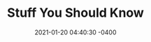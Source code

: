 ---
layout: book_review
date: 2021-01-20 04:40:30 -0400
title: "Stuff You Should Know"
book: {
  title: "Stuff You Should Know: An Incomplete Compendium of Mostly Interesting Things",
  isbn: "978-1-250-26850-1",
  pages: "304",
  publisher: "Flatiron Books",
  author: ["Josh Clark", "Chuck Bryant"]
}
description: ""
featured_image: {
  src: "sysk-book.webp",
  fallback: "sysk-book.jpeg",
  title: "Stuff You Should Know, by Josh Clark and Chuck Bryant",
  alt: "Stuff You Should Know: An Incomplete Compendium of Mostly Interesting Things"
}
tags: ["trivia", "nonfiction", "history", "science"]
published: false
---